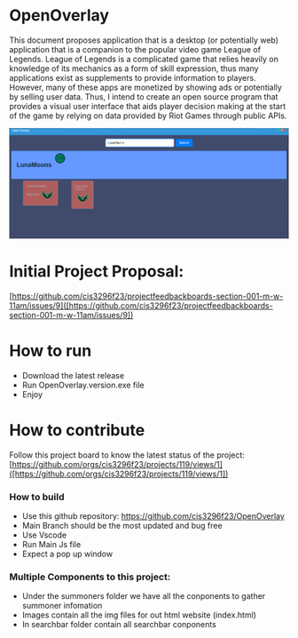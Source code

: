 # OpenOverlay
This document proposes application that is a desktop (or potentially web) application that is a companion to the popular video game League of Legends. League of Legends is a complicated game that relies heavily on knowledge of its mechanics as a form of skill expression, thus many applications exist as supplements to provide information to players. However, many of these apps are monetized by showing ads or potentially by selling user data. Thus, I intend to create an open source program that provides a visual user interface that aids player decision making at the start of the game by relying on data provided by Riot Games through public APIs. 

![This is a screenshot.](https://github.com/cis3296f23/OpenOverlay/blob/main/image.png?raw=true)

# Initial Project Proposal:
[https://github.com/cis3296f23/projectfeedbackboards-section-001-m-w-11am/issues/9]([https://github.com/cis3296f23/projectfeedbackboards-section-001-m-w-11am/issues/9])

# How to run
- Download the latest release  
- Run OpenOverlay.version.exe file
- Enjoy

# How to contribute
Follow this project board to know the latest status of the project: [https://github.com/orgs/cis3296f23/projects/119/views/1]([https://github.com/orgs/cis3296f23/projects/119/views/1])

### How to build
- Use this github repository: https://github.com/cis3296f23/OpenOverlay 
- Main Branch should be the most updated and bug free
- Use Vscode
- Run Main Js file
- Expect a pop up window

### Multiple Components to this project:
- Under the summoners folder we have all the conponents to gather summoner infomation
- Images contain all the img files for out html website (index.html)
- In searchbar folder contain all searchbar conponents
